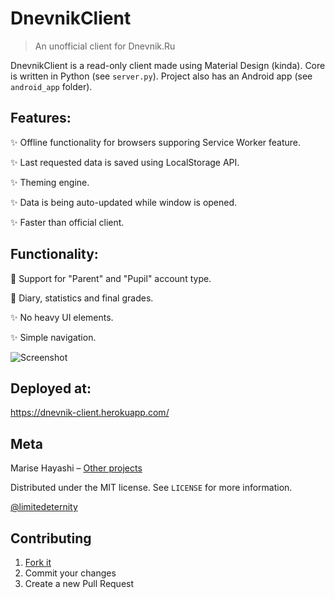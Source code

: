 # DnevnikClient
> An unofficial client for Dnevnik.Ru

DnevnikClient is a read-only client made using Material Design (kinda). Core is written
in Python (see `server.py`). Project also has an Android app (see `android_app` folder).

## Features:

✨ Offline functionality for browsers supporing Service Worker feature.

✨ Last requested data is saved using LocalStorage API.

✨ Theming engine.

✨ Data is being auto-updated while window is opened.

✨ Faster than official client.

## Functionality:

💪 Support for "Parent" and "Pupil" account type.

🌚 Diary, statistics and final grades.

✨ No heavy UI elements.

✨ Simple navigation.

![Screenshot](http://i97.fastpic.ru/big/2017/1123/e4/f4f23b8131d81c93b943e0631fa5d8e4.png)

## Deployed at:

https://dnevnik-client.herokuapp.com/

## Meta

Marise Hayashi – [Other projects](https://limitedeternity.github.io/)

Distributed under the MIT license. See ``LICENSE`` for more information.

[@limitedeternity](https://github.com/limitedeternity)

## Contributing

1. [Fork it](https://github.com/limitedeternity/dnevnik-client/fork)
2. Commit your changes
3. Create a new Pull Request
